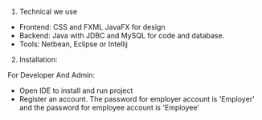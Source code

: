 1. Technical we use
- Frontend: CSS and FXML JavaFX for design
- Backend: Java with JDBC and MySQL for code and database.
- Tools: Netbean, Eclipse or Intellij

2. Installation:

For Developer And Admin:
+ Open IDE to install and run project
+ Register an account. The password for employer account is 'Employer' and the password for employee account is 'Employee'
